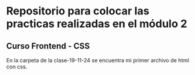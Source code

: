 # Repositorio para colocar las practicas realizadas en el módulo 2
## Curso Frontend - CSS
En la carpeta de la clase-19-11-24 se encuentra mi primer archivo de html con css.

